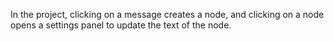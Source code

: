 In the project, clicking on a message creates a node, and clicking on a node opens a settings panel 
to update the text of the node.
